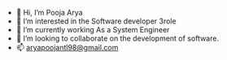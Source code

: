 - 👋 Hi, I’m Pooja Arya
- 👀 I’m interested in the Software developer 3role
- 🌱 I’m currently working As a System Engineer 
- 💞️ I’m looking to collaborate on the development of software.
- 📫 aryapoojantl98@gmail.com

<!---
PoojaArya0605/PoojaArya0605 is a ✨ special ✨ repository because its `README.md` (this file) appears on your GitHub profile.
You can click the Preview link to take a look at your changes.
--->
